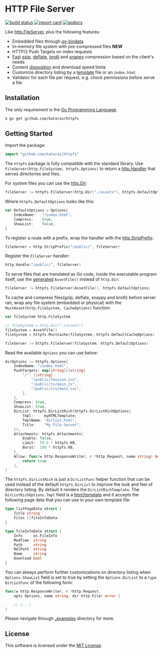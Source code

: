# HTTP File Server

[![build status](https://img.shields.io/travis/com/kataras/httpfs/master.svg?style=for-the-badge&logo=travis)](https://travis-ci.com/github/kataras/httpfs) [![report card](https://img.shields.io/badge/report%20card-a%2B-ff3333.svg?style=for-the-badge)](https://goreportcard.com/report/github.com/kataras/httpfs) [![godocs](https://img.shields.io/badge/go-%20docs-488AC7.svg?style=for-the-badge)](https://godoc.org/github.com/kataras/httpfs)

Like [http.FileServer](https://pkg.go.dev/net/http?tab=doc#FileServer), plus the following features:

- Embedded files through [go-bindata](https://github.com/go-bindata/go-bindata)
- In-memory file system with pre-compressed files **NEW**
- HTTP/2 Push Targets on index requests
- [Fast](https://github.com/kataras/compress) [gzip](https://en.wikipedia.org/wiki/Gzip), [deflate](https://en.wikipedia.org/wiki/DEFLATE), [brotli](https://en.wikipedia.org/wiki/Brotli) and [snappy](https://en.wikipedia.org/wiki/Snappy_(compression)) compression based on the client's needs
- Content [disposition](https://developer.mozilla.org/en-US/docs/Web/HTTP/Headers/Content-Disposition) and download speed limits
- Customize directory listing by a [template](https://pkg.go.dev/html/template?tab=doc#Template) file or an `index.html`
- Validator for each file per request, e.g. check permissions before serve a file

## Installation

The only requirement is the [Go Programming Language](https://golang.org/dl).

```sh
$ go get github.com/kataras/httpfs
```

## Getting Started

Import the package:

```go
import "github.com/kataras/httpfs"
```

The `httpfs` package is fully compatible with the standard library. Use `FileServer(http.FileSystem, httpfs.Options)` to return a [http.Handler](https://golang.org/pkg/net/http/#Handler) that serves directories and files. 

For system files you can use the [http.Dir](https://golang.org/pkg/net/http/#Dir):

```go
fileServer := httpfs.FileServer(http.Dir("./assets"), httpfs.DefaultOptions)
```

Where `httpfs.DefaultOptions` looks like this:

```go
var DefaultOptions = Options{
	IndexName:   "/index.html",
	Compress:    true,
	ShowList:    false,
}
```

To register a route with a prefix, wrap the handler with the [http.StripPrefix](https://golang.org/pkg/net/http/#StripPrefix):

```go
fileServer = http.StripPrefix("/public/", fileServer)
```

Register the `FileServer` handler:
```go
http.Handle("/public/", fileServer)
```

To serve files that are translated as Go code, inside the executable program itself, use the [generated](https://github.com/go-bindata/go-bindata) `AssetFile()` instead of `http.Dir`:

```go
fileServer := httpfs.FileServer(AssetFile(), httpfs.DefaultOptions)
```

To cache and compress files(gzip, deflate, snappy and brotli) before server ran, wrap any file system (embedded or physical) with the `MustAsset(http.FileSystem, CacheOptions)` function:


```go
var fileSystem http.FileSystem

// fileSystem = http.Dir("./assets")
fileSystem = AssetFile()
fileSystem = httpfs.MustCache(fileSystem, httpfs.DefaultCacheOptions)

fileServer := httpfs.FileServer(fileSystem, httpfs.DefaultOptions)
```

Read the available `Options` you can use below:

```go
dirOptions := httpfs.Options{
	IndexName: "/index.html",
	PushTargets: map[string][]string{
		"/": []string{
			"/public/favicon.ico",
			"/public/js/main.js",
			"/public/css/main.css",
		},
	},
	Compress: true,
	ShowList: true,
	DirList: httpfs.DirListRich(httpfs.DirListRichOptions{
		Tmpl:     myHTMLTemplate,
		TmplName: "dirlist.html",
		Title:    "My File Server",
	}),
	Attachments: httpfs.Attachments{
		Enable: false,
		Limit:  50.0 * httpfs.KB,
		Burst:  100 * httpfs.KB,
	},
	Allow: func(w http.ResponseWriter, r *http.Request, name string) bool {
		return true
	},
}
```

The `httpfs.DirListRich` is just a `DirListFunc` helper function that can be used instead of the default `httpfs.DirList` to improve the look and feel of directory listing. By default it renders the `DirListRichTemplate`. The `DirListRichOptions.Tmpl` field is a [html/template](https://pkg.go.dev/html/template?tab=doc#Template) and it accepts the following page data that you can use in your own template file:

```go
type listPageData struct {
	Title string
	Files []fileInfoData
}

type fileInfoData struct {
	Info     os.FileInfo
	ModTime  string
	Path     string
	RelPath  string
	Name     string
	Download bool
}
```

You can always perform further customizations on directory listing when `Options.ShowList` field is set to true by setting the `Options.DirList` to a `type DirListFunc` of the following form:

```go
func(w http.ResponseWriter, r *http.Request,
	opts Options, name string, dir http.File) error {

	// [...]
}
```

Please navigate through [_examples](_examples) directory for more.

## License

This software is licensed under the [MIT License](LICENSE).
